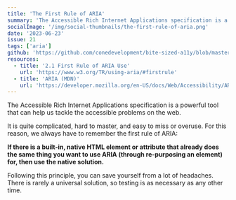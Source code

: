 ```yaml
---
title: 'The First Rule of ARIA'
summary: 'The Accessible Rich Internet Applications specification is a powerful tool that can help us tackle the accessible problems on the web.'
socialImage: '/img/social-thumbnails/the-first-rule-of-aria.png'
date: '2023-06-23'
issue: 21
tags: ['aria']
github: 'https://github.com/conedevelopment/bite-sized-a11y/blob/master/src/posts/the-first-rule-of-aria.md'
resources:
  - title: '2.1 First Rule of ARIA Use'
    url: 'https://www.w3.org/TR/using-aria/#firstrule'
  - title: 'ARIA (MDN)'
    url: 'https://developer.mozilla.org/en-US/docs/Web/Accessibility/ARIA'
---
```


The Accessible Rich Internet Applications specification is a powerful tool that can help us tackle the accessible problems on the web.

It is quite complicated, hard to master, and easy to miss or overuse. For this reason, we always have to remember the first rule of ARIA:

**If there is a built-in, native HTML element or attribute that already does the same thing you want to use ARIA (through re-purposing an element) for, then use the native solution.**

Following this principle, you can save yourself from a lot of headaches. There is rarely a universal solution, so testing is as necessary as any other time.
